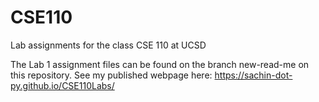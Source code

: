 # CSE110
Lab assignments for the class CSE 110 at UCSD

The Lab 1 assignment files can be found on the branch new-read-me on this repository. See my published webpage here: https://sachin-dot-py.github.io/CSE110Labs/ 
